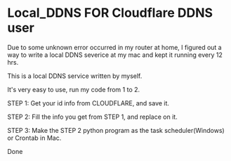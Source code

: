 # Local_DDNS FOR Cloudflare DDNS user
Due to some unknown error occurred in my router at home, I figured out a way to write a local DDNS severice at my mac and kept it running every 12 hrs.

This is a local DDNS service written by myself.

It's very easy to use, run my code from 1 to 2.

STEP 1: Get your id info from CLOUDFLARE, and save it.

STEP 2: Fill the info you get from STEP 1, and replace on it.

STEP 3: Make the STEP 2 python program as the task scheduler(Windows) or Crontab in Mac.

Done
